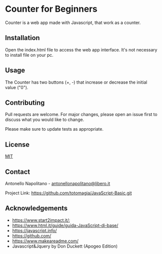 # Counter for Beginners
Counter is a web app made with Javascript, that work as a counter.

## Installation

Open the index.html file to access the web app interface.
It's not necessary to install file on your pc.


## Usage

The Counter has two buttons (+, -) that increase or decrease the initial value ("0"). 

## Contributing
Pull requests are welcome. For major changes, please open an issue first to discuss what you would like to change.

Please make sure to update tests as appropriate.

## License
[MIT](https://choosealicense.com/licenses/mit/)

## Contact
Antonello Napolitano - antonellonapolitano@libero.it

Project Link: https://github.com/totomagia/JavaScript-Basic.git

## Acknowledgements
* https://www.start2impact.it/;
* https://www.html.it/guide/guida-JavaScript-di-base/
* https://javascript.info/
* https://github.com/
* https://www.makeareadme.com/
* Javascript&Jquery by Don Duckett (Apogeo Edition)
